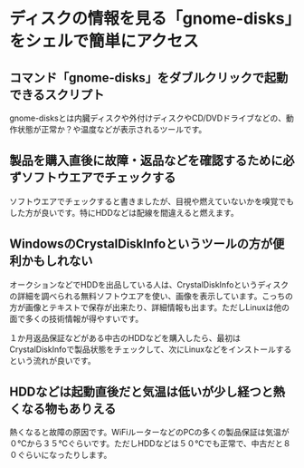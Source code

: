 # ディスクの情報を見る「gnome-disks」をシェルで簡単にアクセス
## コマンド「gnome-disks」をダブルクリックで起動できるスクリプト
gnome-disksとは内臓ディスクや外付けディスクやCD/DVDドライブなどの、動作状態が正常か？や温度などが表示されるツールです。

## 製品を購入直後に故障・返品などを確認するために必ずソフトウエアでチェックする
ソフトウエアでチェックすると書きましたが、目視や燃えていないかを嗅覚でもした方が良いです。特にHDDなどは配線を間違えると燃えます。

## WindowsのCrystalDiskInfoというツールの方が便利かもしれない
オークションなどでHDDを出品している人は、CrystalDiskInfoというディスクの詳細を調べられる無料ソフトウエアを使い、画像を表示しています。こっちの方が画像とテキストで保存が出来たり、詳細情報も出ます。ただしLinuxは他の面で多くの技術情報が得やすいです。  

１か月返品保証などがある中古のHDDなどを購入したら、最初はCrystalDiskInfoで製品状態をチェックして、次にLinuxなどをインストールするという流れが良いです。

## HDDなどは起動直後だと気温は低いが少し経つと熱くなる物もありえる
熱くなると故障の原因です。WiFiルーターなどのPCの多くの製品保証は気温が０℃から３５℃ぐらいです。ただしHDDなどは５０℃でも正常で、中古だと８０ぐらいになったりします。
